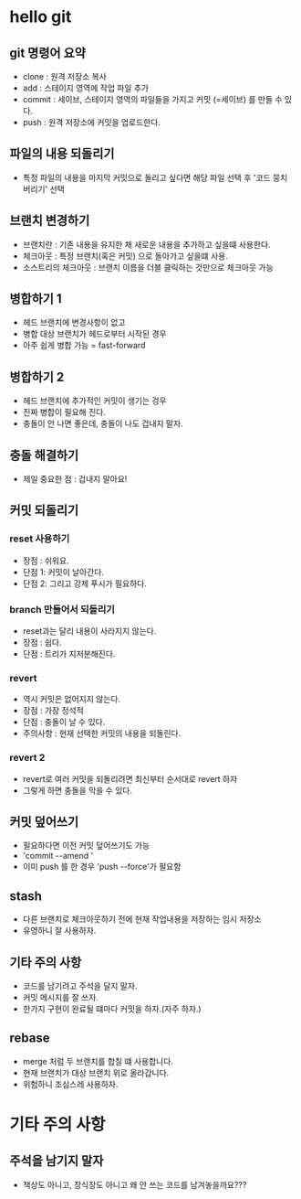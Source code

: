 # hello git 

## git 명령어 요약 

- clone : 원격 저장소 복사 
- add : 스테이지 영역에 작업 파일 추가 
- commit : 세이브, 스테이지 영역의 파일들을 가지고 커밋 (=세이브)  를 만들 수 있다. 
- push : 원격 저장소에 커밋을 업로드한다. 


## 파일의 내용 되돌리기 
- 특정 파일의 내용을 마지막 커밋으로 돌리고 싶다면 해당 파일 선택 후 '코드 뭉치 버리기' 선택 

## 브랜치 변경하기 

- 브랜치란 : 기존 내용을 유지한 채 새로운 내용을 추가하고 싶을떄 사용한다. 
- 체크아웃 : 특정 브랜치(혹은 커밋) 으로 돌아가고 싶을떄 사용.
- 소스트리의 체크아웃 : 브랜치 이름을 더블 클릭하는 것만으로 체크아웃 가능 

## 병합하기 1
- 헤드 브랜치에 변경사항이 없고 
- 병합 대상 브랜치가 헤드로부터 시작된 경우 
- 아주 쉽게 병합 가능 = fast-forward 

## 병합하기 2
- 헤드 브랜치에 추가적인 커밋이 생기는 겅우
- 진짜 병합이 필요해 진다.
- 충돌이 안 나면 좋은데, 충돌이 나도 겁내지 말자.

## 충돌 해결하기 
- 제일 중요한 점 : 겁내지 말아요!

## 커밋 되돌리기 

### reset 사용하기

- 장점 : 쉬워요.
- 단점 1: 커밋이 날아간다. 
- 단점 2: 그리고 강제 푸시가 필요하다. 

### branch 만들어서 되돌리기

- reset과는 달리 내용이 사라지지 않는다. 
- 장점 : 쉽다.
- 단점 : 트리가 지저분해진다. 

### revert 

- 역시 커밋은 없어지지 않는다.
- 장점 : 가장 정석적
- 단점 : 충돌이 날 수 있다.
- 주의사항 : 현재 선택한 커밋의 내용을 되돌린다. 

### revert 2 

- revert로 여러 커밋을 되돌리려면 최신부터 순서대로 revert 하자 
- 그렇게 하면 충돌을 막을 수 있다. 

## 커밋 덮어쓰기 

- 필요하다면 이전 커밋 덮어쓰기도 가능 
- 'commit --amend '
- 이미 push 를 한 경우 'push --force'가 필요함 

## stash 

- 다른 브랜치로 체크아웃하기 전에 현재 작업내용을 저장하는 임시 저장소 
- 유영하니 잘 사용하자.

## 기타 주의 사항 

- 코드를 남기려고 주석을 달지 말자. 
- 커밋 메시지를 잘 쓰자.
- 한가지 구현이 완료될 떄마다 커밋을 하자.(자주 하자.)

## rebase

- merge 처럼 두 브랜치를 합칠 떄 사용합니다.
- 현재 브랜치가 대상 브랜치 위로 올라갑니다. 
- 위험하니 조심스레 사용하자.

# 기타 주의 사항

## 주석을 남기지 말자 

- 책상도 아니고, 장식장도 아니고 왜 안 쓰는 코드를 남겨놓을까요??? 